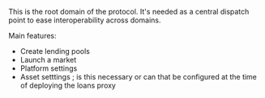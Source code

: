 This is the root domain of the protocol. It's needed as a central dispatch point to ease interoperability across domains.

Main features:

- Create lending pools
- Launch a market
- Platform settings
- Asset setttings ; is this necessary or can that be configured at the time of deploying the loans proxy
